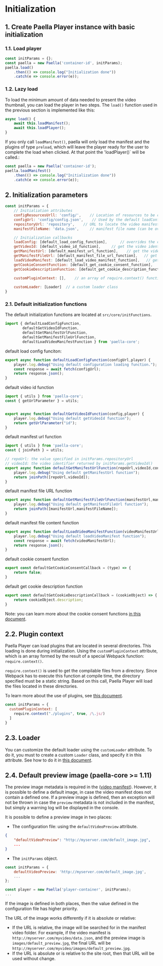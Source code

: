 # Initialization

## 1. Create Paella Player instance with basic initialization
### 1.1. Load player

```javascript
const initParams = {};
const paella = new Paella('container-id', initParams);
paella.load()
    .then(() => console.log("Initialization done"))
    .catch(e => console.error(e));
```

### 1.2. Lazy load

To load the minimum amount of data needed to present the video thumbnail, you can load the player in two steps. The `load()` function used in the previous section is implemented like this:

```javascript
async load() {
    await this.loadManifest();
    await this.loadPlayer();
}
```

If you only call `loadManifest()`, paella will only load the manifest and the plugins of type `preload`, which will leave the player ready for the user to complete the load when clicked. At that point the 'loadPlayer()` will be called.:

```javascript
const paella = new Paella('container-id');
paella.loadManifest()
    .then(() => console.log("Initialization done"))
    .catch(e => console.error(e));
```

## 2. Initialization parameters

```javascript
const initParams = {
    // Initialiation attributes
    configResourcesUrll: 'config/',    // Location of resources to be configured in the config.json file
    configUrl: 'config/config.json',    // Used by the default loadConfig function
    repositoryUrl: 'repository',    // URL to locate the video manifests (see getManifestUrl)
    manifestFileName: 'data.json',     // manifest file name (can be overrided in config.json)

    // Initialization callbacks
    loadConfig: [default_load_config_function],      // overrides the config.json file load
    getVideoId: [default_video_id_function],     // get the video identifier
    getManifestUrl: [default_manifest_url_function],    // get the video manifest url
    getManifestFileUrl: [default_manifest_file_url_function],   // get the full manifest file url
    loadVideoManifest: [default_load_video_manifest_function],   // get the manifest file content
    getCookieConsentFunction: [default_get_cookie_consent_function],    // get cookie consent preferences function
    getCookieDescriptionFunction: [default_get_cookie_description_function],    // get cookie description function
  
  	customPluginContext: [],	// an array of require.context() function call results

    customLoader: [Loader]  // a custom loader class
} 
```

### 2.1. Default initialization functions

The default initialization functions are located at `src/core/initFunctions`.

```javascript
import { defaultLoadConfigFunction,
        defaultGetVideoIdFunction,
        defaultGetManifestUrlFunction,
        defaultGetManifestFileUrlFunction,
        defaultLoadVideoManifestFunction } from 'paella-core';

```

default load config funciton:

```javascript
export async function defaultLoadConfigFunction(configUrl,player) {
    player.log.debug("Using default configuration loading function.");
    const response = await fetch(configUrl);
    return response.json();
}
```

default video id function

```javascript
import { utils } from 'paella-core';
const { getUrlParameter } = utils;


export async function defaultGetVideoIdFunction(config,player) {
    player.log.debug("Using default getVideoId function");
    return getUrlParameter("id");
}
```

default manifest url function

```javascript
import { utils } from 'paella-core';
const { joinPath } = utils;

// repoUrl: the value specified in initParams.repositoryUrl
// videoId: the video identifier returned by initParams.getVideoId()
export async function defaultGetManifestUrlFunction(repoUrl,videoId,config,player) {
    player.log.debug("Using default getManifestUrl function");
    return joinPath([repoUrl,videoId]);
}
```

default manifest file URL function

```javascript
export async function defaultGetManifestFileUrlFunction(manifestUrl,manifestFileName,config,player) {
    player.log.debug("Using default getManifestFileUrl function");
    return joinPath([manifestUrl,manifestFileName]);
}
```

default manifest file content function

```javascript
export async function defaultLoadVideoManifestFunction(videoManifestUrl,config,player) {
    player.log.debug("Using default loadVideoManifest function");
    const response = await fetch(videoManifestUrl);
    return response.json();
}
```

default cookie consent function

```javascript
export const defaultGetCookieConsentCallback = (type) => {
    return false;
}
```

default get cookie description function 

```javascript
export const defaultGetCookieDescriptionCallback = (cookieObject) => {
    return cookieObject.description;
}
```

Note: you can learn more about the cookie consent functions [in this document](cookie_consent.md).

## 2.2. Plugin context

Paella Player can load plugins that are located in several directories. This loading is done during initialization. Using the `customPluginContext` attribute, which is an array formed by the result of a special Webpack function: `require.context()`. 

`require.context()` is used to get the compilable files from a directory. Since Webpack has to execute this function at compile time, the directory specified must be a static string. Based on this call, Paella Player will load the files located in these directories.

To learn more about the use of plugins, see [this document](plugins.md).

```javascript
const initParams = {
  customPluginContext: [
    require.context("./plugins", true, /\.js/)
  ]
}
```

## 2.3. Loader

You can customize the default loader using the `customLoader` attribute. To do it, you must to create a custom `Loader` class, and specify it in this attribute. See how to do it in [this document](loader.md).

## 2.4. Default preview image (paella-core >= 1.11)

The preview image metadata is required in the ([video manifest](video_manifest.md)). However, it is possible to define a default image, in case the video manifest does not contain a defined one. If a preview image is defined, then an exception will not be thrown in case the `preview` metadata is not included in the manifest, but simply a warning log will be displayed in the console.

It is possible to define a preview image in two places:

- The configuration file: using the `defaultVideoPreview` attribute.

```json
{
    "defaultVideoPreview": "http://myserver.com/default_image.jpg",
    ...
}
```

- The `initParams` object.

```js
const initParams = {
    defaultVideoPreview: 'http://myserver.com/default_image.jpg',
    ...
};

const player = new Paella('player-container', initParams);
...
```

If the image is defined in both places, then the value defined in the configuration file has higher priority.

The URL of the image works differently if it is absolute or relative:

- If the URL is relative, the image will be searched for in the manifest video folder. For example, if the video manifest is `http://myserver.com/myvideo/data.json`, and the preview image is `images/default_preview.jpg`, the final URL will be `http://myserver.com/myvideo/images/default_preview.jpg`.
- If the URL is absolute or is relative to the site root, then that URL will be used without change.

